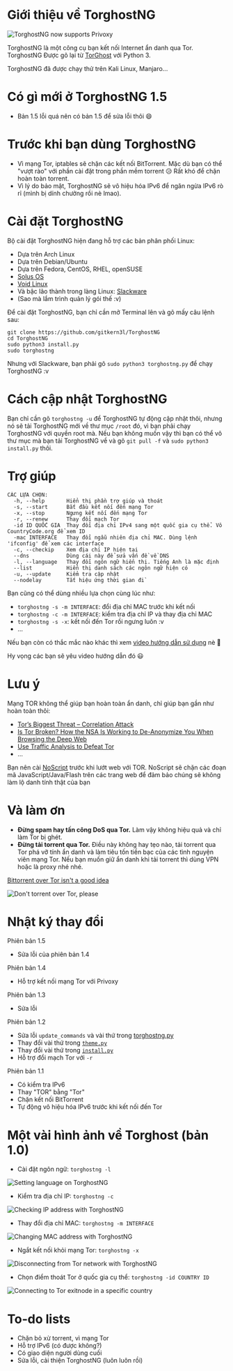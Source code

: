 # Giới thiệu về TorghostNG
![TorghostNG now supports Privoxy](https://github.com/GitHackTools/Store-the-pictures/blob/master/TorghostNG%20%20Privoxy.png)

TorghostNG là một công cụ bạn kết nối Internet ẩn danh qua Tor.
TorghostNG Được gõ lại từ [TorGhost](https://github.com/SusmithKrishnan/torghost) với Python 3.

TorghostNG đã được chạy thử trên Kali Linux, Manjaro...

# Có gì mới ở TorghostNG 1.5
* Bản 1.5 lỗi quá nên có bản 1.5 để sửa lỗi thôi :smile:

# Trước khi bạn dùng TorghostNG
* Vì mạng Tor, iptables sẽ chặn các kết nối BitTorrent. Mặc dù bạn có thể "vượt rào" với phần cài đặt trong phần mềm torrent 😥 Rất khó để chặn hoàn toàn torrent.
* Vì lý do bảo mật, TorghostNG sẽ vô hiệu hóa IPv6 để ngăn ngừa IPv6 rò rỉ (mình bị dính chưởng rồi nè lmao).

# Cài đặt TorghostNG
Bộ cài đặt TorghostNG hiện đang hỗ trợ các bản phân phối Linux:
* Dựa trên Arch Linux
* Dựa trên Debian/Ubuntu
* Dựa trên Fedora, CentOS, RHEL, openSUSE
* [Solus OS](https://getsol.us)
* [Void Linux](https://voidlinux.org)
* Và bậc lão thành trong làng Linux: [Slackware](http://slackware.com)
* (Sao mà lắm trình quản lý gói thế :v)

Để cài đặt TorghostNG, bạn chỉ cần mở Terminal lên và gõ mấy câu lệnh sau:
    
    git clone https://github.com/gitkern3l/TorghostNG
    cd TorghostNG
    sudo python3 install.py
    sudo torghostng
    
Nhưng với Slackware, bạn phải gõ `sudo python3 torghostng.py` để chạy TorghostNG :v

# Cách cập nhật TorghostNG
Bạn chỉ cần gõ `torghostng -u` để TorghostNG tự động cập nhật thôi, nhưng nó sẽ tải TorghostNG mới về thư mục `/root` đó, vì bạn phải chạy TorghostNG với quyền root mà. Nếu bạn không muốn vậy thì bạn có thể vô thư mục mà bạn tải TorghostNG về và gõ `git pull -f` và `sudo python3 install.py` thôi.

# Trợ giúp
    CÁC LỰA CHỌN:
      -h, --help       Hiển thị phần trợ giúp và thoát
      -s, --start      Bắt đầu kết nối đến mạng Tor
      -x, --stop       Ngưng kết nối đến mạng Tor
      -r, --renew      Thay đổi mạch Tor
      -id ID QUỐC GIA  Thay đổi địa chỉ IPv4 sang một quốc gia cụ thể. Vô CountryCode.org để xem ID
      -mac INTERFACE   Thay đổi ngẫu nhiên địa chỉ MAC. Dùng lệnh 'ifconfig' để xem các interface
      -c, --checkip    Xem địa chỉ IP hiện tại
      --dns            Dùng cái này để sửa vấn đề về DNS
      -l, --language   Thay đổi ngôn ngữ hiển thị. Tiếng Anh là mặc định
      --list           Hiển thị danh sách các ngôn ngữ hiện có
      -u, --update     Kiểm tra cập nhật
      --nodelay        Tắt hiệu ứng thời gian đi`

Bạn cũng có thể dùng nhiều lựa chọn cùng lúc như:
* `torghostng -s -m INTERFACE`: đổi địa chỉ MAC trước khi kết nối
* `torghostng -c -m INTERFACE`: kiểm tra địa chỉ IP và thay địa chỉ MAC
* `torghostng -s -x`: kết nối đến Tor rồi ngưng luôn :v
* ...

Nếu bạn còn có thắc mắc nào khác thì xem [video hướng dẫn sử dụng](https://bit.ly/34TNglL) nè 🙂

Hy vọng các bạn sẽ yêu video hướng dẫn đó 😃

# Lưu ý
Mạng TOR không thể giúp bạn hoàn toàn ẩn danh, chỉ giúp bạn gần như hoàn toàn thôi:
* [Tor’s Biggest Threat – Correlation Attack](https://theonionweb.com/2016/10/25/tors-biggest-threat-correlation-attack)
* [Is Tor Broken? How the NSA Is Working to De-Anonymize You When Browsing the Deep Web](https://null-byte.wonderhowto.com/how-to/is-tor-broken-nsa-is-working-de-anonymize-you-when-browsing-deep-web-0148933)
* [Use Traffic Analysis to Defeat Tor](https://null-byte.wonderhowto.com/how-to/use-traffic-analysis-defeat-tor-0149100)
* ...

Bạn nên cài [NoScript](https://noscript.net) trước khi lướt web với TOR. NoScript sẽ chặn các đoạn mã JavaScript/Java/Flash trên các trang web để đảm bảo chúng sẽ không làm lộ danh tính thật của bạn

# Và làm ơn
* **Đừng spam hay tấn công DoS qua Tor.** Làm vậy không hiệu quả và chỉ làm Tor bị ghét.
* **Đừng tải torrent qua Tor.** Điều này không hay tẹo nào, tải torrent qua Tor phá vỡ tính ẩn danh và làm tiêu tốn tiền bạc của các tình nguyện viên mạng Tor. Nếu bạn muốn giữ ẩn danh khi tải torrent thì dùng VPN hoặc là proxy nhé nhé.

[Bittorrent over Tor isn't a good idea](https://blog.torproject.org/bittorrent-over-tor-isnt-good-idea)

![Don't torrent over Tor, please](https://github.com/GitHackTools/Store-the-pictures/raw/master/Đừng%20torrent%20qua%20tor%20mà%20-%20Hilda%20meme.png)

# Nhật ký thay đổi
Phiên bản 1.5
* Sửa lỗi của phiên bản 1.4

Phiên bản 1.4
* Hỗ trợ kết nối mạng Tor với Privoxy

Phiên bản 1.3
* Sửa lỗi

Phiên bản 1.2
* Sửa lỗi `update_commands` và vài thứ trong [torghostng.py](https://github.com/gitkern3l/TorghostNG/blob/master/torghostng.py)
* Thay đổi vài thứ trong [`theme.py`](https://github.com/gitkern3l/TorghostNG/blob/master/torngconf/theme.py)
* Thay đổi vài thứ trong [`install.py`](https://github.com/gitkern3l/TorghostNG/blob/master/install.py)
* Hỗ trợ đổi mạch Tor với `-r`

Phiên bản 1.1
* Có kiểm tra IPv6
* Thay "TOR" bằng "Tor"
* Chặn kết nối BitTorrent
* Tự động vô hiệu hóa IPv6 trước khi kết nối đến Tor

# Một vài hình ảnh về Torghost (bản 1.0)
* Cài đặt ngôn ngữ: `torghostng -l`

![Setting language on TorghostNG](https://github.com/GitHackTools/Store-the-pictures/raw/master/Cài%20đặt%20ngôn%20ngữ%20cho%20TorghostNG.png)

* Kiểm tra địa chỉ IP: `torghostng -c`

![Checking IP address with TorghostNG](https://github.com/GitHackTools/Store-the-pictures/raw/master/Kiểm%20tra%20địa%20chỉ%20IP%20với%20TorghostNG.png)

* Thay đổi địa chỉ MAC: `torghostng -m INTERFACE`

![Changing MAC address with TorghostNG](https://github.com/GitHackTools/Store-the-pictures/raw/master/Thay%20%C4%91%E1%BB%95i%20%C4%91%E1%BB%8Ba%20ch%E1%BB%89%20MAC%20v%E1%BB%9Bi%20TorghostNG.png)

* Ngắt kết nối khỏi mạng Tor: `torghostng -x`

![Disconnecting from Tor network with TorghostNG](https://github.com/GitHackTools/Store-the-pictures/raw/master/Torghost%20ng%E1%BA%AFt%20k%E1%BA%BFt%20n%E1%BB%91i%20kh%E1%BB%8Fi%20m%E1%BA%A1ng%20TOR.png)

* Chọn điểm thoát Tor ở quốc gia cụ thể: `torghostng -id COUNTRY ID`

![Connecting to Tor exitnode in a specific country](https://github.com/GitHackTools/Store-the-pictures/raw/master/TorghostNG%20k%E1%BA%BFt%20n%E1%BB%91i%20%C4%91%E1%BA%BFn%20Vi%E1%BB%87t%20Nam.png)

# To-do lists
* Chặn bỏ xừ torrent, vì mạng Tor
* Hỗ trợ IPv6 (có được không?)
* Có giao diện người dùng cuối
* Sửa lỗi, cải thiện TorghostNG (luôn luôn rồi)
